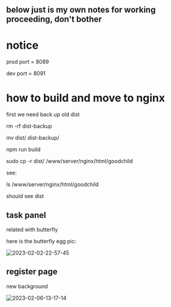 below just is my own notes for working proceeding, don't bother
---

# notice 

prod port =  8089

dev port = 8091

# how to build and move to nginx

first we need back up old dist

rm -rf dist-backup

mv dist/ dist-backup/

npm run build

sudo cp -r dist/ /www/server/nginx/html/goodchild


see:

ls /www/server/nginx/html/goodchild

should see dist



## task panel

related with butterfly

here is the butterfly egg pic:


![2023-02-02-22-57-45](https://picgorepo.oss-cn-beijing.aliyuncs.com/2023-02-02-22-57-45.png)

## register page

new background

![2023-02-06-13-17-14](https://picgorepo.oss-cn-beijing.aliyuncs.com/2023-02-06-13-17-14.png)

